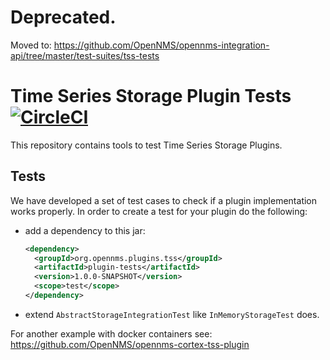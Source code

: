 # Deprecated.
Moved to: https://github.com/OpenNMS/opennms-integration-api/tree/master/test-suites/tss-tests

# Time Series Storage Plugin Tests [![CircleCI](https://circleci.com/gh/OpenNMS/opennms-tss-plugin-tests.svg?style=svg)](https://circleci.com/gh/OpenNMS/opennms-tss-plugin-tests)

This repository contains tools to test Time Series Storage Plugins.

## Tests
We have developed a set of test cases to check if a plugin implementation works properly.
In order to create a test for your plugin do the following:
* add a dependency to this jar:
  
  ```xml
  <dependency>
    <groupId>org.opennms.plugins.tss</groupId>
    <artifactId>plugin-tests</artifactId>
    <version>1.0.0-SNAPSHOT</version>
    <scope>test</scope>
  </dependency>
  ```
* extend `AbstractStorageIntegrationTest` like `InMemoryStorageTest` does.

For another example with docker containers see: https://github.com/OpenNMS/opennms-cortex-tss-plugin
